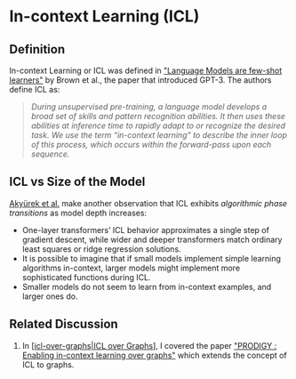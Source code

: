 # In-context Learning (ICL)

## Definition

In-context Learning or ICL was defined in ["Language Models are few-shot learners"](https://arxiv.org/abs/2005.14165) by Brown et al., the paper that introduced GPT-3. The authors define ICL as:

> _During unsupervised pre-training, a language model develops a broad set of skills and pattern recognition abilities. It then uses these abilities at inference time to rapidly adapt to or recognize the desired task. We use the term “in-context learning” to describe the inner loop of this process, which occurs within the forward-pass upon each sequence._

## ICL vs Size of the Model

[Akyürek et al.](https://arxiv.org/abs/2211.15661) make another observation that ICL exhibits _algorithmic phase transitions_ as model depth increases:

* One-layer transformers’ ICL behavior approximates a single step of gradient descent, while wider and deeper transformers match ordinary least squares or ridge regression solutions.
* It is possible to imagine that if small models implement simple learning algorithms in-context, larger models might implement more sophisticated functions during ICL.
* Smaller models do not seem to learn from in-context examples, and larger ones do.

## Related Discussion

1. In [[icl-over-graphs|ICL over Graphs]], I covered the paper ["PRODIGY : Enabling in-context learning over graphs"](https://arxiv.org/abs/2305.12600) which extends the concept of ICL to graphs.


[//begin]: # "Autogenerated link references for markdown compatibility"
[icl-over-graphs|ICL over Graphs]: ../Graph_Neural_Networks/icl-over-graphs "ICL over Graphs"
[//end]: # "Autogenerated link references"